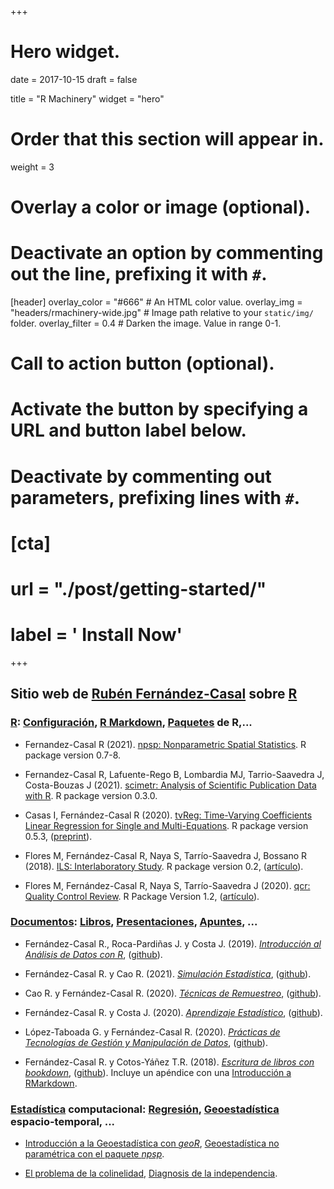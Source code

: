 +++
# Hero widget.

date = 2017-10-15
draft = false

title = "R Machinery"
widget = "hero"

# Order that this section will appear in.
weight = 3

# Overlay a color or image (optional).
#   Deactivate an option by commenting out the line, prefixing it with `#`.
[header]
  overlay_color = "#666"  # An HTML color value.
  overlay_img = "headers/rmachinery-wide.jpg"  # Image path relative to your `static/img/` folder.
  overlay_filter = 0.4  # Darken the image. Value in range 0-1.

# Call to action button (optional).
#   Activate the button by specifying a URL and button label below.
#   Deactivate by commenting out parameters, prefixing lines with `#`.
# [cta]
#   url = "./post/getting-started/"
#   label = '<i class="fa fa-download"></i> Install Now'
+++

## Sitio web de [Rubén Fernández-Casal](/#about) sobre [R](/categories/r)

### [R](/categories/r): [Configuración](/tags/configuración), [R Markdown](/tags/r-markdown), [Paquetes](/tags/paquetes) de R,...

- Fernandez-Casal R (2021). [npsp: Nonparametric Spatial Statistics](https://rubenfcasal.github.io/npsp). R package version 0.7-8.
  
- Fernandez-Casal R, Lafuente-Rego B, Lombardia MJ, Tarrio-Saavedra J, Costa-Bouzas J (2021). [scimetr: Analysis of Scientific Publication Data with R](https://rubenfcasal.github.io/scimetr). R package version 0.3.0.

- Casas I, Fernández-Casal R (2020). [tvReg: Time-Varying Coefficients Linear Regression for Single and Multi-Equations](https://CRAN.R-project.org/package=tvReg). R package version 0.5.3, ([preprint](https://papers.ssrn.com/sol3/papers.cfm?abstract_id=3363526)). 

- Flores M, Fernández-Casal R, Naya S, Tarrío-Saavedra J, Bossano R (2018). [ILS: Interlaboratory Study](https://cran.r-project.org/package=ILS). R package version 0.2, ([artículo](https://doi.org/10.1016/j.chemolab.2018.07.013)).

- Flores M, Fernández-Casal R, Naya S, Tarrío-Saavedra J (2020). [qcr: Quality Control Review](https://cran.r-project.org/package=qcr). R Package Version 1.2, ([artículo](https://doi.org/10.3390/math8010058)).

### [Documentos](/categories/documentos): [Libros](/tags/libros), [Presentaciones](/tags/presentaciones), [Apuntes](/tags/apuntes), ...

- Fernández-Casal R., Roca-Pardiñas J. y Costa J. (2019). *[Introducción al Análisis de Datos con R](https://rubenfcasal.github.io/intror)*, ([github](https://github.com/rubenfcasal/intror)).

- Fernández-Casal R. y Cao R. (2021). *[Simulación Estadística](https://rubenfcasal.github.io/simbook)*, ([github](https://github.com/rubenfcasal/simbook)).

- Cao R. y Fernández-Casal R. (2020). *[Técnicas de Remuestreo](https://rubenfcasal.github.io/book_remuestreo)*,  ([github](https://github.com/rubenfcasal/book_remuestreo)).

- Fernández-Casal R. y Costa J. (2020). *[Aprendizaje Estadístico](https://rubenfcasal.github.io/aprendizaje_estadistico)*,  ([github](https://github.com/rubenfcasal/aprendizaje_estadistico)).

- López-Taboada G. y Fernández-Casal R. (2020). *[Prácticas de Tecnologías de Gestión y Manipulación de Datos](https://gltaboada.github.io/tgdbook)*,  ([github](https://github.com/gltaboada/tgdbook)).

- Fernández-Casal R. y Cotos-Yáñez T.R. (2018). *[Escritura de libros con bookdown](https://rubenfcasal.github.io/bookdown_intro)*,  ([github](https://github.com/rubenfcasal/bookdown_intro)). Incluye un apéndice con una [Introducción a RMarkdown](https://rubenfcasal.github.io/bookdown_intro/rmarkdown.html). 

### [Estadística](/categories/estadística) computacional: [Regresión](/tags/regresión), [Geoestadística](/tags/geoestadística) espacio-temporal, ...

- [Introducción a la Geoestadística con *geoR*](/post/introduccion-a-la-geoestadistica-con-geor), [Geoestadística no paramétrica con el paquete *npsp*](/post/geoestadistica-no-parametrica-con-el-paquete-npsp).

- [El problema de la colinelidad](/post/problema-colinealidad), [Diagnosis de la independencia](/post/diagnosis-de-la-independencia).
